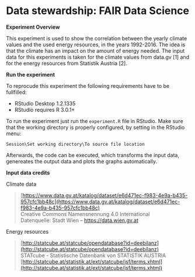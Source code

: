 
# Data stewardship: FAIR Data Science

**Experiment Overview**

This experiment is used to show the correlation between the yearly climate values and the used energy resources, in the years 1992-2016. The idea is that the climate has an impact on the amount of energy needed. The input data for this experiments is taken for the climate values from data.gv [1] and for the energy resources from Statistik Austria [2].

**Run the experiment**

To reprocude this experiment the following requirements have to be fullfilled:

 -  RStudio Desktop 1.2.1335
 -  RStudio requires R 3.0.1+

To run the experiment just run the `experiment.R` file in RStudio.
Make sure that the working directory is properly configured, by setting in the RStudio menu:

    Session\Set working directory\To source file location

Afterwards, the code can be executed, which transforms the input data, genereates the output data and plots the graphs automatically.


**Input data credits**

Climate data
> [https://www.data.gv.at/katalog/dataset/e6d471ec-f983-4e9a-b435-957cfc1bb48c](https://www.data.gv.at/katalog/dataset/e6d471ec-f983-4e9a-b435-957cfc1bb48c)  
> Creative Commons Namensnennung 4.0 International  
> Datenquelle: Stadt Wien – https://data.wien.gv.at  

Energy resources

> [http://statcube.at/statcube/opendatabase?id=deebilanz](http://statcube.at/statcube/opendatabase?id=deebilanz)  
> STATcube - Statistische Datenbank von STATISTIK AUSTRIA  
> [http://statcube.at/statistik.at/ext/statcube/jsf/terms.xhtml](http://statcube.at/statistik.at/ext/statcube/jsf/terms.xhtml)  


<meta name='keywords' content='fair data science, austria, climate data, energy resources'>
